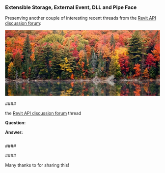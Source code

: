 <head>
<meta http-equiv="Content-Type" content="text/html; charset=utf-8">
<link rel="stylesheet" type="text/css" href="bc.css">
<script src="https://cdn.rawgit.com/google/code-prettify/master/loader/run_prettify.js" type="text/javascript"></script>
<script async src="https://platform.twitter.com/widgets.js" charset="utf-8"></script>
</head>

<!---

- Re: ExternalEvent
  https://forums.autodesk.com/t5/revit-api-forum/externalevent/m-p/9029731
  [Q] Hi! I want to create ExternalEvent on button click. But I get exception: "Attempting to create an ExternalEvent outside of a standard API execution". When I checked the thread of the main window and the Command class, they were the same thread. What's the magic? I created the class for reseting event in Command class.
  [A] Look at the Revit SDK sample ModelessDialog/ModelessForm_ExternalEvent.
  The Building Coder also shares lots of samples implementing external events:
  https://thebuildingcoder.typepad.com/blog/about-the-author.html#5.28
  Sean Page adds a helpful pointer, saying:
  I found this site to be exceptionally helpful when creating external event handlers.
  https://knowledge.autodesk.com/search-result/caas/CloudHelp/cloudhelp/2016/ENU/Revit-API/files/GUID-0A0D656E-5C44-49E8-A891-6C29F88E35C0-htm.html
  https://knowledge.autodesk.com/search-result/caas/CloudHelp/cloudhelp/2016/ENU/Revit-API/files/GUID-0A0D656E-5C44-49E8-A891-6C29F88E35C0-htm.html
  Very strangely, I can no longer find the Revit 2016 knowledgebase article Sean points out in the Revit 2020 knowledgebase.
  Unless someone can tell me where an up-to-date link for the current product version can be found, it might make sense to copy this to the blog or somewhere to preserve it for posterity.
  BobbyC.Jones adds:
  You cannot call ExternalEvent.Create() outside of a valid Revit API context, and a callback from a button click is most definitely not a valid context.
  What i do is create an instance of the IExternalEventHandler and call ExternalEvent.Create() from the IExternalCommand, or other valid context, and pass them to the viewmodel (or create them in the ViewModel contstructor if you're newing up the ViewModel in the IExternalCommand.  I prefer MVVM, if you do not then pass them to or create them where you're UI logic resides, a Controller, or directly in the Form, or wherever.  Then in your button click callback you pass necessary state info to your IExternalEventHandler and then call Raise().

- [trouble reading entity schema]
  https://forums.autodesk.com/t5/revit-api-forum/trouble-reading-entity-schema/m-p/9046186
[Q] I seem to be having some trouble getting access to the entity schema I created.
About 7 years ago, I created an app that reads & writes a schema to the project info element. A year later I created another app that only reads this schema. Now I am updating the second app and I find with Revit 2019 it can no longer read the schema. I keep getting the error "Schema not available to this application" but in the schema builder the read\write access is set to vendor. The name, guid and vendor id are set the same in both apps. I can still get the schema with the latest version of the app that created it, it's just the second app that can't.
Is this a bug in the most recent API's?
Later: Never mind. I figured it out.
I had loaded my app through the wonderful add-in manager you created. So the schema thought it was the add-in Manager that was trying to access my schema. Everything works properly if I load my app with the manifest file without ever having loaded the app through the manager.
[A] by @cwaluga Christian Waluga
You can try to change the vendor/addin identification in the AddInManager .addin file to yours. I do this with Revit Lookup to snoop my extensible storage.

- https://forums.autodesk.com/t5/revit-api-forum/get-sides-of-cylinder-element/td-p/9044459

- System.Data.Sqlite cannot be loaded
  https://forums.autodesk.com/t5/revit-api-forum/syste-data-sqlite-can-not-loaded/m-p/9039972
  [Q] I am writing an app that use sqlite to write to db and I make a refrence to System.Data.Sqlite but when I run the app inside Revit I got the error message "Could not load file or assembly or one of its dependencies"
  What can be the cause of that error? Thank you
  [A by Revitalizer] Autodesk itself uses a bunch of .NET DLL files in its own add-ins that are shipped with Revit.
  Since they are loaded before your add-in, there may be conflicts if different versions are used.
  So, make sure you use the same dll versions as Autodesk uses.
  This applies to all the DLLs you see in the Revit.exe directory, e.g., Sqlite, Log4Net, ...

twitter:

 in the #RevitAPI @AutodeskForge @AutodeskRevit #bim #DynamoBim #ForgeDevCon 

&ndash; 
...

linkedin:


#bim #DynamoBim #ForgeDevCon #Revit #API #IFC #SDK #AI #VisualStudio #Autodesk #AEC #adsk

the [Revit API discussion forum](http://forums.autodesk.com/t5/revit-api-forum/bd-p/160) thread

<p style="font-size: 80%; font-style:italic"></p>

-->

### Extensible Storage, External Event, DLL and Pipe Face

Presenving another couple of interesting recent threads from
the [Revit API discussion forum](http://forums.autodesk.com/t5/revit-api-forum/bd-p/160):


<center>
<img src="img/herbstbild.jpg" alt="Autumn" width="605">
</center>

####<a name="2"></a> 

the [Revit API discussion forum](http://forums.autodesk.com/t5/revit-api-forum/bd-p/160) thread


**Question:** 

**Answer:** 

<pre class="code">
</pre>


####<a name="3"></a> 

####<a name="4"></a> 

Many thanks to  for sharing this!

